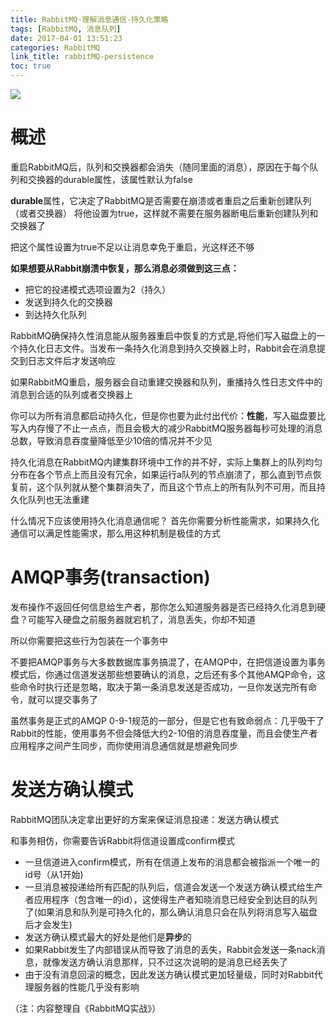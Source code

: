 ```yaml
---
title: RabbitMQ-理解消息通信-持久化策略
tags: [RabbitMQ, 消息队列]
date: 2017-04-01 13:51:23
categories: RabbitMQ
link_title: rabbitMQ-persistence
toc: true
---
```

![](http://onxkn9cbz.bkt.clouddn.com/rabbitmq.png)

# 概述

重启RabbitMQ后，队列和交换器都会消失（随同里面的消息），原因在于每个队列和交换器的durable属性，该属性默认为false

**durable**属性，它决定了RabbitMQ是否需要在崩溃或者重启之后重新创建队列（或者交换器）
将他设置为true，这样就不需要在服务器断电后重新创建队列和交换器了

把这个属性设置为true不足以让消息幸免于重启，光这样还不够

**如果想要从Rabbit崩溃中恢复，那么消息必须做到这三点：**
- 把它的投递模式选项设置为2（持久）
- 发送到持久化的交换器
- 到达持久化队列


<!--more-->

RabbitMQ确保持久性消息能从服务器重启中恢复的方式是,将他们写入磁盘上的一个持久化日志文件。当发布一条持久化消息到持久交换器上时，Rabbit会在消息提交到日志文件后才发送响应

如果RabbitMQ重启，服务器会自动重建交换器和队列，重播持久性日志文件中的消息到合适的队列或者交换器上

你可以为所有消息都启动持久化，但是你也要为此付出代价：**性能**，写入磁盘要比写入内存慢了不止一点点，而且会极大的减少RabbitMQ服务器每秒可处理的消息总数，导致消息吞度量降低至少10倍的情况并不少见

持久化消息在RabbitMQ内建集群环境中工作的并不好，实际上集群上的队列均匀分布在各个节点上而且没有冗余，如果运行a队列的节点崩溃了，那么直到节点恢复前，这个队列就从整个集群消失了，而且这个节点上的所有队列不可用，而且持久化队列也无法重建

什么情况下应该使用持久化消息通信呢？
首先你需要分析性能需求，如果持久化通信可以满足性能需求，那么用这种机制是极佳的方式

# AMQP事务(transaction)
发布操作不返回任何信息给生产者，那你怎么知道服务器是否已经持久化消息到硬盘？可能写入硬盘之前服务器就宕机了，消息丢失，你却不知道

所以你需要把这些行为包装在一个事务中

不要把AMQP事务与大多数数据库事务搞混了，在AMQP中，在把信道设置为事务模式后，你通过信道发送那些想要确认的消息，之后还有多个其他AMQP命令，这些命令时执行还是忽略，取决于第一条消息发送是否成功，一旦你发送完所有命令，就可以提交事务了

虽然事务是正式的AMQP 0-9-1规范的一部分，但是它也有致命弱点：几乎吸干了Rabbit的性能，使用事务不但会降低大约2-10倍的消息吞度量，而且会使生产者应用程序之间产生同步，而你使用消息通信就是想避免同步

# 发送方确认模式
RabbitMQ团队决定拿出更好的方案来保证消息投递：发送方确认模式

和事务相仿，你需要告诉Rabbit将信道设置成confirm模式
- 一旦信道进入confirm模式，所有在信道上发布的消息都会被指派一个唯一的id号（从1开始)
- 一旦消息被投递给所有匹配的队列后，信道会发送一个发送方确认模式给生产者应用程序（包含唯一的id），这使得生产者知晓消息已经安全到达目的队列了(如果消息和队列是可持久化的，那么确认消息只会在队列将消息写入磁盘后才会发生)
- 发送方确认模式最大的好处是他们是**异步**的
- 如果Rabbit发生了内部错误从而导致了消息的丢失，Rabbit会发送一条nack消息，就像发送方确认消息那样，只不过这次说明的是消息已经丢失了
- 由于没有消息回滚的概念，因此发送方确认模式更加轻量级，同时对Rabbit代理服务器的性能几乎没有影响

（注：内容整理自《RabbitMQ实战》）

